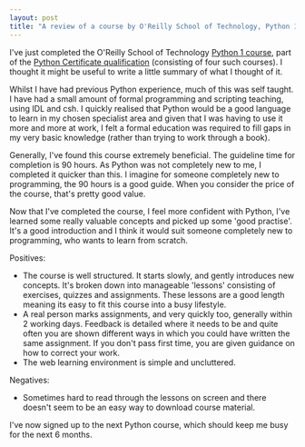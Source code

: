 ```yaml
---
layout: post
title: "A review of a course by O'Reilly School of Technology, Python 1: Beginning Python"
---
```


I've just completed the O'Reilly School of Technology [Python 1 course](http://www.oreillyschool.com/individual-courses/python1/), part of the [Python Certificate qualification](http://www.oreillyschool.com/certificate-programs/python-programming/) (consisting of four such courses). I thought it might be useful to write a little summary of what I thought of it.

Whilst I have had previous Python experience, much of this was self taught. I have had a small amount of formal programming and scripting teaching, using IDL and csh. I quickly realised that Python would be a good language to learn in my chosen specialist area and given that I was having to use it more and more at work, I felt a formal education was required to fill gaps in my very basic knowledge (rather than trying to work through a book).

Generally, I've found this course extremely beneficial. The guideline time for completion is 90 hours. As Python was not completely new to me, I completed it quicker than this. I imagine for someone completely new to programming, the 90 hours is a good guide. When you consider the price of the course, that's pretty good value.

Now that I've completed the course, I feel more confident with Python, I've learned some really valuable concepts and picked up some 'good practise'. It's a good introduction and I think it would suit someone completely new to programming, who wants to learn from scratch.

Positives:
- The course is well structured. It starts slowly, and gently introduces new concepts. It's broken down into manageable 'lessons' consisting of exercises, quizzes and assignments. These lessons are a good length meaning its easy to fit this course into a busy lifestyle.
- A real person marks assignments, and very quickly too, generally within 2 working days. Feedback is detailed where it needs to be and quite often you are shown different ways in which you could have written the same assignment. If you don't pass first time, you are given guidance on how to correct your work.
- The web learning environment is simple and uncluttered. 

Negatives:

 - Sometimes hard to read through the lessons on screen and there doesn't seem to be an easy way to download course material.

I've now signed up to the next Python course, which should keep me busy for the next 6 months.

